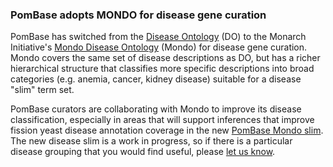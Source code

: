 ### PomBase adopts MONDO for disease gene curation
<!-- newsfeed_thumbnail: human_disease.png -->

PomBase has switched from the [Disease
Ontology](https://disease-ontology.org/) (DO) to the Monarch
Initiative's [Mondo Disease
Ontology](https://mondo.monarchinitiative.org/) (Mondo) for disease
gene curation. Mondo covers the same set of disease descriptions as
DO, but has a richer hierarchical structure that classifies more
specific descriptions into broad categories (e.g. anemia, cancer,
kidney disease) suitable for a disease "slim" term set.

PomBase curators are collaborating with Mondo to improve its disease
classification, especially in areas that will support inferences that
improve fission yeast disease annotation coverage in the new [PomBase
Mondo slim](https://www.pombase.org/browse-curation/disease-slim). The
new disease slim is a work in progress, so if there is a particular
disease grouping that you would find useful, please [let us
know](mailto:helpdesk@pombase.org).
